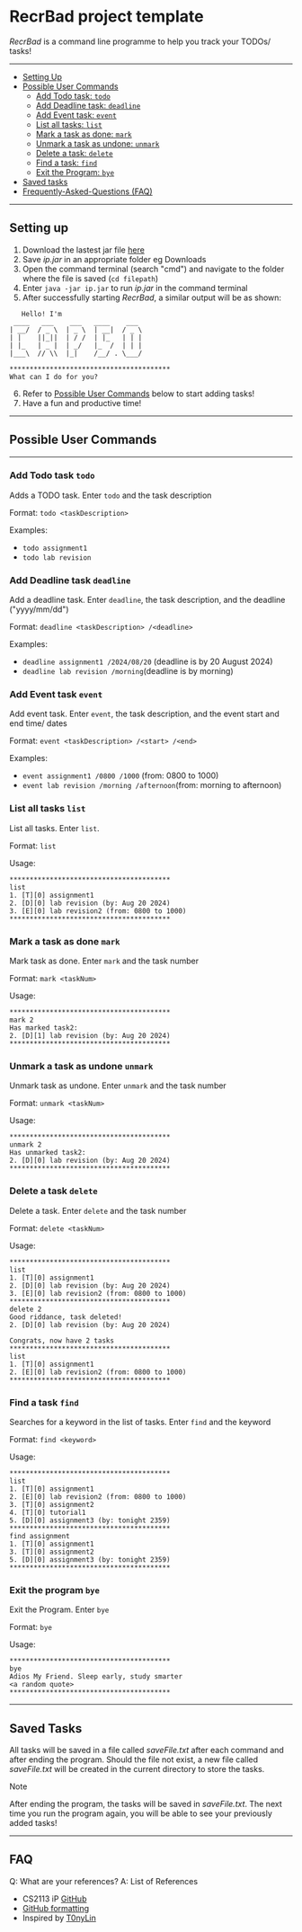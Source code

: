# RecrBad project template

_RecrBad_ is a command line programme to help you track your TODOs/ tasks!

<hr>

- [Setting Up](#setting-up)
- [Possible User Commands](#Possible-User-Commands)
  - [Add Todo task: `todo`](#Add-Todo-task-todo)
  - [Add Deadline task: `deadline`](#Add-Deadline-task-deadline)
  - [Add Event task: `event`](#Add-Event-task-event)
  - [List all tasks: `list`](#List-all-tasks-list)
  - [Mark a task as done: `mark`](#Mark-a-task-as-done-mark)
  - [Unmark a task as undone: `unmark`](#Unmark-a-task-as-undone-unmark)
  - [Delete a task: `delete`](#delete-a-task-delete)
  - [Find a task: `find`](#Find-a-task-find)
  - [Exit the Program: `bye`](#Exit-the-program-bye)
- [Saved tasks](#Saved-tasks)
- [Frequently-Asked-Questions (FAQ)](#FAQ)

<hr>

## Setting up

1. Download the lastest jar file [here](https://github.com/NGXZS/ip/releases)
2. Save _ip.jar_ in an appropriate folder eg Downloads
3. Open the command terminal (search "cmd") and navigate to the folder where the file is saved (`cd filepath`)
4. Enter `java -jar ip.jar` to run _ip.jar_ in the command terminal
5. After successfully starting _RecrBad_, a similar output will be as shown:
```
   Hello! I'm
 ____   ___    ___   ____    ___
| __/  / _ \  | _ \  | __|  / _ \
| |    ||_||  | / /  | |_   | | |
| |_   | _ |  | _/   |_  /  | | |
|___\  // \\  |_|    /__/ . \___/

****************************************
What can I do for you?
```
6. Refer to [Possible User Commands](#Possible-User-Commands) below to start adding tasks!
7. Have a fun and productive time!

<hr>

## Possible User Commands
<hr>

### Add Todo task `todo`
Adds a TODO task. Enter `todo` and the task description

Format: `todo <taskDescription>`

Examples:
   * `todo assignment1`
   * `todo lab revision`

### Add Deadline task `deadline`
Add a deadline task. Enter `deadline`, the task description, and the deadline ("yyyy/mm/dd")

Format: `deadline <taskDescription> /<deadline>`

Examples:
* `deadline assignment1 /2024/08/20` (deadline is by 20 August 2024)
* `deadline lab revision /morning`(deadline is by morning)

### Add Event task `event`
Add event task. Enter `event`, the task description, and the event start and end time/ dates

Format: `event <taskDescription> /<start> /<end>`

Examples:
* `event assignment1 /0800 /1000` (from: 0800 to 1000)
* `event lab revision /morning /afternoon`(from: morning to afternoon)

### List all tasks `list`
List all tasks. Enter `list`.

Format: `list`

Usage:
```
****************************************
list
1. [T][0] assignment1
2. [D][0] lab revision (by: Aug 20 2024)
3. [E][0] lab revision2 (from: 0800 to 1000)
****************************************

```
### Mark a task as done `mark`
Mark task as done. Enter `mark` and the task number

Format:  `mark <taskNum>`

Usage:
```
****************************************
mark 2
Has marked task2:
2. [D][1] lab revision (by: Aug 20 2024)
****************************************

```
### Unmark a task as undone `unmark`
Unmark task as undone. Enter `unmark` and the task number

Format:  `unmark <taskNum>`

Usage:
```
****************************************
unmark 2
Has unmarked task2:
2. [D][0] lab revision (by: Aug 20 2024)
****************************************
```

### Delete a task `delete`
Delete a task. Enter `delete` and the task number

Format: `delete <taskNum>`

Usage: 
```
****************************************
list
1. [T][0] assignment1
2. [D][0] lab revision (by: Aug 20 2024)
3. [E][0] lab revision2 (from: 0800 to 1000)
****************************************
delete 2
Good riddance, task deleted!
2. [D][0] lab revision (by: Aug 20 2024)

Congrats, now have 2 tasks
****************************************
list
1. [T][0] assignment1
2. [E][0] lab revision2 (from: 0800 to 1000)
****************************************
```

### Find a task `find`
Searches for a keyword in the list of tasks. Enter `find` and the keyword

Format: `find <keyword>`

Usage: 
```
****************************************
list
1. [T][0] assignment1
2. [E][0] lab revision2 (from: 0800 to 1000)
3. [T][0] assignment2
4. [T][0] tutorial1
5. [D][0] assignment3 (by: tonight 2359)
****************************************
find assignment
1. [T][0] assignment1
3. [T][0] assignment2
5. [D][0] assignment3 (by: tonight 2359)
****************************************
```

### Exit the program `bye`
Exit the Program. Enter `bye`

Format: `bye`

Usage:
```
****************************************
bye
Adios My Friend. Sleep early, study smarter
<a random quote>
****************************************

```
<hr>

## Saved Tasks
All tasks will be saved in a file called _saveFile.txt_ after each command and after ending the program.
Should the file not exist, a new file called _saveFile.txt_ will be created in the current directory to store the tasks.

> [!NOTE]
> After ending the program, the tasks will be saved in _saveFile.txt_.
> The next time you run the program again, you will be able to see your previously added tasks!

<hr>

## FAQ
Q: What are your references?
A: List of References
   + CS2113 iP [GitHub](https://github.com/nus-cs2113-AY2324S2/ip)
   + [GitHub formatting](https://docs.github.com/en/get-started/writing-on-github/getting-started-with-writing-and-formatting-on-github/basic-writing-and-formatting-syntax)
   + Inspired by [T0nyLin](https://github.com/T0nyLin/ip/blob/master/docs/README.md?plain=1)
